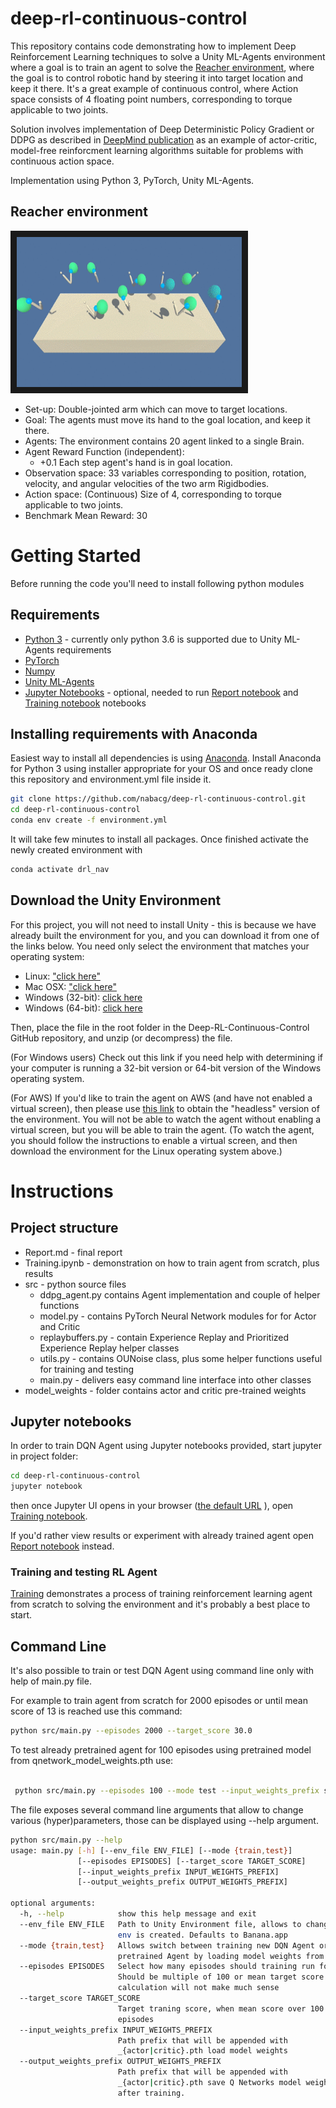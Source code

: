 # deep-rl-continuous-control
This repository contains code demonstrating how to implement Deep Reinforcement Learning techniques to solve a Unity ML-Agents environment where a goal is to train an agent to solve the [Reacher environment](https://github.com/Unity-Technologies/ml-agents/blob/master/docs/Learning-Environment-Examples.md#reacher), where the goal is to control robotic hand by steering it into target location and keep it there. It's a great example of continuous control, where Action space consists of 4 floating point numbers, corresponding to torque applicable to two joints.

Solution involves implementation of Deep Deterministic Policy Gradient or DDPG as described in [DeepMind publication](https://arxiv.org/abs/1509.02971) as an example of actor-critic, model-free reinforcment learning algorithms suitable for problems with continuous action space.

Implementation using Python 3, PyTorch, Unity ML-Agents.

## Reacher environment 
<img src="https://github.com/nabacg/deep-rl-continuous-control/blob/master/images/reacher-env.gif?raw=true" width="360" height="240" border="10" />

- Set-up: Double-jointed arm which can move to target locations.
- Goal: The agents must move its hand to the goal location, and keep it there.
- Agents: The environment contains 20 agent linked to a single Brain.
- Agent Reward Function (independent):
    - +0.1 Each step agent's hand is in goal location.
- Observation space: 33 variables corresponding to position, rotation, velocity, and angular velocities of the two arm Rigidbodies.
- Action space: (Continuous) Size of 4, corresponding to torque applicable to two joints.
- Benchmark Mean Reward: 30

# Getting Started
Before running the code you'll need to install following python modules

## Requirements 

- [Python 3](https://www.python.org/) - currently only python 3.6 is supported due to Unity ML-Agents requirements
- [PyTorch](https://www.pytorch.org)
- [Numpy](http://www.numpy.org/)
- [Unity ML-Agents](https://github.com/Unity-Technologies/ml-agents/blob/master/docs/Installation.md) 
- [Jupyter Notebooks](https://jupyter.org/) - optional, needed to run [Report notebook](Report.ipynb) and [Training notebook](Training.ipynb) notebooks

## Installing requirements with Anaconda
Easiest way to install all dependencies is using [Anaconda](https://www.anaconda.com/distribution/). Install Anaconda for Python 3 using installer appropriate for your OS and once ready clone this repository and environment.yml file inside it.

```bash
git clone https://github.com/nabacg/deep-rl-continuous-control.git
cd deep-rl-continuous-control
conda env create -f environment.yml

```
It will take few minutes to install all packages. Once finished activate the newly created environment with

```bash
conda activate drl_nav
``` 

## Download the Unity Environment
For this project, you will not need to install Unity - this is because we have already built the environment for you, and you can download it from one of the links below. You need only select the environment that matches your operating system:


- Linux: ["click here"](href="https://s3-us-west-1.amazonaws.com/udacity-drlnd/P2/Reacher/Reacher_Linux.zip)
- Mac OSX: ["click here"](https://s3-us-west-1.amazonaws.com/udacity-drlnd/P2/Reacher/Reacher.app.zip)
- Windows (32-bit): [click here](https://s3-us-west-1.amazonaws.com/udacity-drlnd/P2/Reacher/Reacher_Windows_x86.zip)
- Windows (64-bit): [click here](https://s3-us-west-1.amazonaws.com/udacity-drlnd/P2/Reacher/Reacher_Windows_x86_64.zip)

Then, place the file in the root folder in the Deep-RL-Continuous-Control GitHub repository, and unzip (or decompress) the file.

(For Windows users) Check out this link if you need help with determining if your computer is running a 32-bit version or 64-bit version of the Windows operating system.

(For AWS) If you'd like to train the agent on AWS (and have not enabled a virtual screen), then please use [this link](https://s3-us-west-1.amazonaws.com/udacity-drlnd/P2/Reacher/Reacher_NoVis.zip) to obtain the "headless" version of the environment. You will not be able to watch the agent without enabling a virtual screen, but you will be able to train the agent. (To watch the agent, you should follow the instructions to enable a virtual screen, and then download the environment for the Linux operating system above.)

# Instructions 

## Project structure


- Report.md - final report 
- Training.ipynb - demonstration on how to train agent from scratch, plus results
- src - python source files
    - ddpg_agent.py contains Agent implementation and couple of helper functions
    - model.py - contains PyTorch Neural Network modules for for Actor and Critic
    - replaybuffers.py - contain Experience Replay and Prioritized Experience Replay helper classes
    - utils.py - contains OUNoise class, plus some helper functions useful for training and testing
    - main.py - delivers easy command line interface into other classes
- model_weights - folder contains actor and critic pre-trained weights


## Jupyter notebooks
In order to train DQN Agent using Jupyter notebooks provided, start jupyter in project folder:

```bash
cd deep-rl-continuous-control
jupyter notebook 
``` 

then once Jupyter UI opens in your browser ([the default URL](http://localhost:8888/tree/) ),  open [Training notebook](Training.ipynb). 

If you'd rather view results or experiment with already trained agent open [Report notebook](Report.ipynb) instead.

### Training and testing RL Agent
[Training](Training.ipynb) demonstrates a process of training reinforcement learning agent from scratch to solving the environment and it's probably a best place to start.

## Command Line

It's also possible to train or test DQN Agent using command line only with help of main.py file. 

For example to train agent from scratch for 2000 episodes or until mean score of 13 is reached use this command:

```bash
python src/main.py --episodes 2000 --target_score 30.0
```

 To test already pretrained agent for 100 episodes using pretrained model from  qnetwork_model_weights.pth use: 
```bash

 python src/main.py --episodes 100 --mode test --input_weights_prefix solution_model

```

The file exposes several command line arguments that allow to change various (hyper)parameters, those can be displayed using --help argument.

```bash
python src/main.py --help
usage: main.py [-h] [--env_file ENV_FILE] [--mode {train,test}]
               [--episodes EPISODES] [--target_score TARGET_SCORE]
               [--input_weights_prefix INPUT_WEIGHTS_PREFIX]
               [--output_weights_prefix OUTPUT_WEIGHTS_PREFIX]

optional arguments:
  -h, --help            show this help message and exit
  --env_file ENV_FILE   Path to Unity Environment file, allows to change which
                        env is created. Defaults to Banana.app
  --mode {train,test}   Allows switch between training new DQN Agent or test
                        pretrained Agent by loading model weights from file
  --episodes EPISODES   Select how many episodes should training run for.
                        Should be multiple of 100 or mean target score
                        calculation will not make much sense
  --target_score TARGET_SCORE
                        Target traning score, when mean score over 100
                        episodes
  --input_weights_prefix INPUT_WEIGHTS_PREFIX
                        Path prefix that will be appended with
                        _{actor|critic}.pth load model weights
  --output_weights_prefix OUTPUT_WEIGHTS_PREFIX
                        Path prefix that will be appended with
                        _{actor|critic}.pth save Q Networks model weights
                        after training.

```
